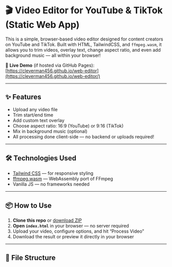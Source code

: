 # 🎬 Video Editor for YouTube & TikTok (Static Web App)

This is a simple, browser-based video editor designed for content creators on YouTube and TikTok. Built with HTML, TailwindCSS, and `ffmpeg.wasm`, it allows you to trim videos, overlay text, change aspect ratio, and even add background music — all within your browser!

🚀 **Live Demo** (if hosted via GitHub Pages):  
[https://cleverman456.github.io/web-editor](https://cleverman456.github.io/web-editor/)

---

## ✨ Features

- Upload any video file
- Trim start/end time
- Add custom text overlay
- Choose aspect ratio: 16:9 (YouTube) or 9:16 (TikTok)
- Mix in background music (optional)
- All processing done client-side — no backend or uploads required!

---

## 🛠 Technologies Used

- [Tailwind CSS](https://tailwindcss.com/) — for responsive styling
- [ffmpeg.wasm](https://github.com/ffmpegwasm/ffmpeg.wasm) — WebAssembly port of FFmpeg
- Vanilla JS — no frameworks needed

---

## 📦 How to Use

1. **Clone this repo** or [download ZIP](https://github.com/cleverman456/web-editor/archive/refs/heads/main.zip)
2. **Open `index.html`** in your browser — no server required
3. Upload your video, configure options, and hit “Process Video”
4. Download the result or preview it directly in your browser

---

## 📁 File Structure

